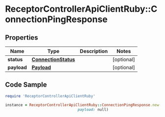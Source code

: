 # ReceptorControllerApiClientRuby::ConnectionPingResponse

## Properties

Name | Type | Description | Notes
------------ | ------------- | ------------- | -------------
**status** | [**ConnectionStatus**](ConnectionStatus.md) |  | [optional] 
**payload** | [**Payload**](Payload.md) |  | [optional] 

## Code Sample

```ruby
require 'ReceptorControllerApiClientRuby'

instance = ReceptorControllerApiClientRuby::ConnectionPingResponse.new(status: null,
                                 payload: null)
```


